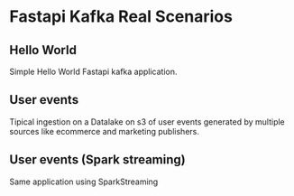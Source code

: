 # Fastapi Kafka Real Scenarios


## Hello World

Simple Hello World Fastapi kafka application.

## User events

Tipical ingestion on a Datalake on s3 of user events generated by multiple sources like ecommerce and marketing publishers.

## User events (Spark streaming)

Same application using SparkStreaming

